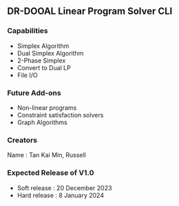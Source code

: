 ## DR-DOOAL Linear Program Solver CLI

### Capabilities
- Simplex Algorithm
- Dual Simplex Algorithm
- 2-Phase Simplex
- Convert to Dual LP
- File I/O

### Future Add-ons
- Non-linear programs
- Constraint satisfaction solvers
- Graph Algorithms

### Creators
Name : Tan Kai Min, Russell

### Expected Release of V1.0
- Soft release : 20 December 2023
- Hard release : 8 January 2024